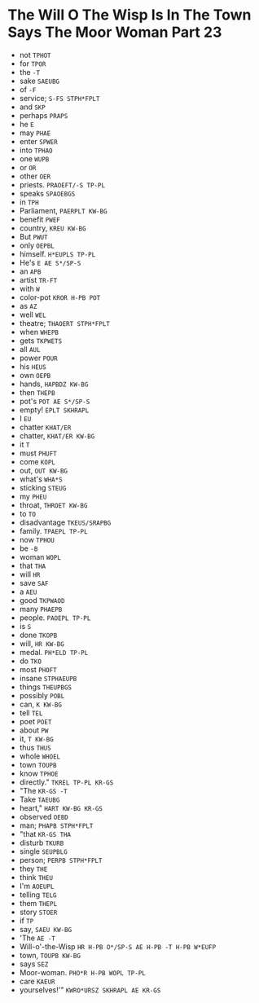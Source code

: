 # The Will O The Wisp Is In The Town Says The Moor Woman Part 23

* not `TPHOT`
* for `TPOR`
* the `-T`
* sake `SAEUBG`
* of `-F`
* service; `S-FS STPH*FPLT`
* and `SKP`
* perhaps `PRAPS`
* he `E`
* may `PHAE`
* enter `SPWER`
* into `TPHAO`
* one `WUPB`
* or `OR`
* other `OER`
* priests. `PRAOEFT/-S TP-PL`
* speaks `SPAOEBGS`
* in `TPH`
* Parliament, `PAERPLT KW-BG`
* benefit `PWEF`
* country, `KREU KW-BG`
* But `PWUT`
* only `OEPBL`
* himself. `H*EUPLS TP-PL`
* He's `E AE S*/SP-S`
* an `APB`
* artist `TR-FT`
* with `W`
* color-pot `KROR H-PB POT`
* as `AZ`
* well `WEL`
* theatre; `THAOERT STPH*FPLT`
* when `WHEPB`
* gets `TKPWETS`
* all `AUL`
* power `POUR`
* his `HEUS`
* own `OEPB`
* hands, `HAPBDZ KW-BG`
* then `THEPB`
* pot's `POT AE S*/SP-S`
* empty! `EPLT SKHRAPL`
* I `EU`
* chatter `KHAT/ER`
* chatter, `KHAT/ER KW-BG`
* it `T`
* must `PHUFT`
* come `KOPL`
* out, `OUT KW-BG`
* what's `WHA*S`
* sticking `STEUG`
* my `PHEU`
* throat, `THROET KW-BG`
* to `TO`
* disadvantage `TKEUS/SRAPBG`
* family. `TPAEPL TP-PL`
* now `TPHOU`
* be `-B`
* woman `WOPL`
* that `THA`
* will `HR`
* save `SAF`
* a `AEU`
* good `TKPWAOD`
* many `PHAEPB`
* people. `PAOEPL TP-PL`
* is `S`
* done `TKOPB`
* will, `HR KW-BG`
* medal. `PH*ELD TP-PL`
* do `TKO`
* most `PHOFT`
* insane `STPHAEUPB`
* things `THEUPBGS`
* possibly `POBL`
* can, `K KW-BG`
* tell `TEL`
* poet `POET`
* about `PW`
* it, `T KW-BG`
* thus `THUS`
* whole `WHOEL`
* town `TOUPB`
* know `TPHOE`
* directly." `TKREL TP-PL KR-GS`
* "The `KR-GS -T`
* Take `TAEUBG`
* heart," `HART KW-BG KR-GS`
* observed `OEBD`
* man; `PHAPB STPH*FPLT`
* "that `KR-GS THA`
* disturb `TKURB`
* single `SEUPBLG`
* person; `PERPB STPH*FPLT`
* they `THE`
* think `THEU`
* I'm `AOEUPL`
* telling `TELG`
* them `THEPL`
* story `STOER`
* if `TP`
* say, `SAEU KW-BG`
* 'The `AE -T`
* Will-o'-the-Wisp `HR H-PB O*/SP-S AE H-PB -T H-PB W*EUFP`
* town, `TOUPB KW-BG`
* says `SEZ`
* Moor-woman. `PHO*R H-PB WOPL TP-PL`
* care `KAEUR`
* yourselves!'" `KWRO*URSZ SKHRAPL AE KR-GS`
